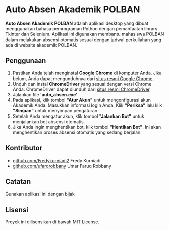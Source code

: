 # Auto Absen Akademik POLBAN

**Auto Absen Akademik POLBAN** adalah aplikasi desktop yang dibuat menggunakan bahasa pemrograman Python dengan pemanfaatan library Tkinter dan Selenium.
Aplikasi ini digunakan membantu mahasiswa POLBAN dalam melakukan absensi otomatis sesuai dengan jadwal perkuliahan yang ada di website akademik POLBAN.

## Penggunaan
1. Pastikan Anda telah menginstal **Google Chrome** di komputer Anda. Jika belum, Anda dapat mengunduhnya dari [situs resmi Google Chrome](https://www.google.com/chrome/).
2. Unduh dan instal **ChromeDriver** yang sesuai dengan versi Chrome Anda. ChromeDriver dapat diunduh dari [situs resmi ChromeDriver](https://chromedriver.chromium.org/downloads/).
3. Jalankan file **'auto_absen.exe'**
4. Pada aplikasi, klik tombol **"Atur Akun"** untuk mengonfigurasi akun Akademik Anda. Masukkan informasi login Anda, Klik **"Periksa"** lalu klik **"Simpan"** untuk menyimpan pengaturan.
5. Setelah Anda mengatur akun, klik tombol **"Jalankan Bot"** untuk menjalankan bot absensi otomatis.
6. Jika Anda ingin menghentikan bot, klik tombol **"Hentikan Bot"**. Ini akan menghentikan proses absensi otomatis yang sedang berjalan.

## Kontributor
- [github.com/Fredykurniadi2](https://github.com/Fredykurniadi2) Fredy Kurniadi
- [github.com/ufarqrobbany](https://github.com/ufarqrobbany) Umar Faruq Robbany
 
## Catatan
Gunakan aplikasi ini dengan bijak

## Lisensi
Proyek ini dilisensikan di bawah MIT License.
